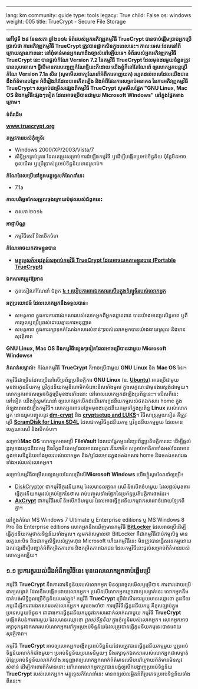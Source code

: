 

---

lang: km
community: guide
type: tools
legacy: True
child: False
os: windows
weight: 005
title: TrueCrypt - Secure File Storage

---

**នៅថ្ងៃទី ២៨ ខែឧសភា ឆ្នាំ២០១៤  ទំព័ររបស់អ្នកអភិវឌ្ឍកម្មវិធី TrueCrypt  បានចាប់ផ្តើមប្រាប់អ្នកប្រើប្រាស់ថា ការអភិវឌ្ឍកម្មវិធី TrueCrypt ត្រូវបានផ្អាកសិនក្នុងពេលនេះ។ កាលៈទេសៈដែលនៅពីក្រោយស្ថានភាពនេះ នៅពុំទាន់មានអ្នកណាដឹងច្បាស់នៅឡើយទេ។ ទំព័ររបស់អ្នកអភិវឌ្ឍកម្មវិធី TrueCrypt នេះ បានផ្ដល់កំណែ Version 7.2 នៃកម្មវិធី TrueCrypt ដែលមុខងារមួយចំនួនត្រូវបានលុបចោល។ ថ្វីបើមានការបញ្ចេញកំណែថ្មីនេះក៏ដោយ យើងខ្ញុំក៏នៅតែណែនាំ ឲ្យលោកអ្នកបន្តប្រើកំណែ Version 7.1a សិន (សូមមើលពាក្យណែនាំអំពីការទាញយក) រហូតដល់ពេលដែលយើងបានដឹងព័ត៌មានបន្ថែម អំពីរឿងរ៉ាវដែលបានកើតឡើង និងអំពីផែនការសម្រាប់អនាគត នៃការអភិវឌ្ឍកម្មវិធី TrueCrypt។ សម្រាប់ជម្រើសផ្សេងពីកម្មវិធី TrueCrypt សូមមើលផ្នែក "GNU Linux, Mac OS និងកម្មវិធីផ្សេងៗទៀត ដែលអាចប្រើបានជាមួយ Microsoft Windows" នៅក្នុងផ្នែកខាងក្រោម។**

**ទំព័រដើម**

**www.truecrypt.org**

**តម្រូវការរបស់កុំព្យូទ័រ**

- Windows 2000/XP/2003/Vista/7
- សិទ្ធិអ្នកគ្រប់គ្រង ដែលតម្រូវសម្រាប់ការដំឡើងកម្មវិធី ឬដើម្បីបង្កើតប្រអប់ទិន្នន័យ ប៉ុន្តែមិនអាចចូលមើល ឬប្រើប្រាស់ប្រអប់ទិន្នន័យមានស្រាប់។

**កំណែដែលប្រើនៅក្នុងមគ្គុទ្ទេសក៍ណែនាំនេះ**

- 7.1a

**កាលបរិច្ឆេទកែសម្រួលចុងក្រោយបំផុតរបស់ជំពូកនេះ**

- ឧសភា ២០១៤

**អាជ្ញាប័ណ្ណ**

- កម្មវិធីសេរី និងបើកចំហ 

**កំណែអាចយកតាមខ្លួនបាន**

- [**មគ្គុទ្ទេសក៍អនុវត្តន៍សម្រាប់កម្មវិធី TrueCrypt ដែលអាចយកតាមខ្លួនបាន (Portable TrueCrypt)**](https://securityinabox.org/en/truecrypt_portable)

**ឯកសារតម្រូវឱ្យអាន**

- កូនសៀវភៅណែនាំ ជំពូក [**៤ ៖ របៀបការពារឯកសាររសើបក្នុងកុំព្យូទ័ររបស់លោកអ្នក**](/chapter-4)

**អត្ថប្រយោជន៍ ដែលលោកអ្នកនឹងទទួលបាន**៖ 

- សមត្ថភាព ក្នុងការការពារឯកសាររបស់លោកអ្នកពីអ្នកឈ្លានពាន បានយ៉ាងមានប្រសិទ្ធភាព ឬពីការចូលឬប្រើប្រាស់ដោយគ្មានការអនុញ្ញាត
- សមត្ថភាព ក្នុងការរក្សាទុកកំណែឯកសារសំខាន់ៗរបស់លោកអ្នកបានយ៉ាងងាយស្រួល និងមានសុវត្ថិភាព 


**GNU Linux, Mac OS និងកម្មវិធីផ្សេងៗទៀតដែលអាចប្រើបានជាមួយ Microsoft Windows៖**

**កំណត់សម្គាល់**៖ កំណែកម្មវិធី **TrueCrypt**  ក៏អាចប្រើជាមួយ **GNU Linux** និង **Mac OS** ដែរ។

កម្មវិធីជាច្រើនដែលប្រើនៅលើប្រព័ន្ធប្រតិបត្តិការ **GNU Linux** (ឧ. [**Ubuntu**](http://www.ubuntu.com/)) អាចប្រើជាមួយមុខងារកូដនីយកម្ម ឬវិកូដនីយកម្មឌីណាមិកចំពោះឌីសទាំងមូល ក្នុងលក្ខណៈជាមុខងារស្តង់ដារមួយ។ លោកអ្នកអាចសម្រេចចិត្តប្រើមុខងារទាំងនោះ នៅពេលលោកអ្នកដំឡើងប្រព័ន្ធនេះ។ លើសពីនេះទៅទៀត យើងខ្ញុំសូមណែនាំ ឲ្យលោកអ្នកបើកដំណើរការកូដនីយកម្មរបស់ថតឯកសារ home ក្នុងអំឡុងពេលដំឡើងកម្មវិធី។ លោកអ្នកអាចបន្ថែមមុខងារកូដនីយកម្មទៅក្នុងប្រព័ន្ធ **Linux** របស់លោកអ្នក ដោយរួមបញ្ចូលនូវ [**dm-crypt**](http://www.saout.de/misc/dm-crypt/) និង [**cryptsetup and LUKS**](http://code.google.com/p/cryptsetup/)។ វិធីសាស្ត្រមួយទៀត គឺត្រូវប្រើ [**ScramDisk for Linux SD4L**](http://sd4l.sourceforge.net/) ដែលជាកម្មវិធីកូដនីយកម្ម ឬវិកូដនីយកម្មមួយ ដែលមានលក្ខណៈសេរី និងបើកចំហ។

សម្រាប់**Mac OS** លោកអ្នកអាចប្រើ **FileVault** ដែលជាផ្នែកមួយនៃប្រព័ន្ធប្រតិបត្តិការនេះ ដើម្បីផ្តល់នូវមុខងារកូដនីយកម្ម និងវិកូដនីយកម្មដែលមានលក្ខណៈ*ឌីណាមិក* សម្រាប់មាតិកាទាំងអស់ដែលមានក្នុងថាសទិន្នន័យទាំងមូលរបស់លោកអ្នក និង/ឬដែលមានក្នុងថតឯកសារ home  និងថតឯកសាររងទាំងអស់របស់លោកអ្នក។

សម្រាប់កម្មវិធីជម្រើសផ្សេងមួយដែលប្រើលើ**Microsoft Windows** យើងខ្ញុំសូមណែនាំឲ្យប្រើ៖ 

* [DiskCryptor](https://diskcryptor.net/wiki/Main_Page) ជាកម្មវិធីកូដនីយកម្ម ដែលមានលក្ខណៈសេរី និងបើកចំហមួយ ដែលផ្តល់មុខងារធ្វើកូដនីយកម្មដល់គ្រប់ផ្នែកនៃថាស រាប់បញ្ចូលទាំងផ្នែកនៃប្រព័ន្ធប្រតិបត្តិការផងដែរ។
* [**AxCrypt**](http://www.axantum.com/AxCrypt/) ជាកម្មវិធីសេរី និងបើកចំហមួយ ដែលអាចធ្វើកូដនីយកម្មឯកសារដាច់ដោយឡែកពីគ្នា។

នៅក្នុងកំណែ MS Windows 7 Ultimate ឬ Enterprise editions ឬ MS Windows 8 Pro និង Enterprise editions លោកអ្នកនឹងឃើញមានកម្មវិធី [**BitLocker**](http://windows.microsoft.com/en-us/windows7/products/features/bitlocker) ដែលអាចប្រើដើម្បីធ្វើកូដនីយកម្មថាសទិន្នន័យទាំងមូល។ សូមកត់សម្គាល់ថា BitLocker គឺជាកម្មវិធីជាប់កម្មសិទ្ធ មានលក្ខណៈបិទ និងជាកម្មសិទ្ធិរបស់ក្រុមហ៊ុន Microsoft ហើយកម្មវិធីនេះ មិនត្រូវបានធ្វើសវនកម្មដោយឯករាជ្យដើម្បីបញ្ជាក់អំពីកម្រិតការពារ និងកម្រិតភាពឯកជន ដែលកម្មវិធីនេះផ្តល់សម្រាប់ព័ត៌មានរបស់លោកអ្នកឡើយ។

### ១.១ ប្រការគួរយល់ដឹងអំពីកម្មវិធីនេះ មុនពេលលោកអ្នកចាប់ផ្តើមប្រើ ###

កម្មវិធី **TrueCrypt** នឹងការពារទិន្នន័យរបស់លោកអ្នក មិនឲ្យគេចូលមើលឬប្រើបាន ការពារដោយប្រើពាក្យសម្ងាត់ ដែលនឹងបង្កើតដោយលោកអ្នក។ ប្រសិនបើលោកអ្នកភ្លេចពាក្យសម្ងាត់នេះ លោកអ្នកនឹងបាត់បង់សិទ្ធិចូលប្រើទិន្នន័យរបស់ខ្លួន! កម្មវិធី **TrueCrypt** ប្រើដំណើរការមួយមានឈ្មោះថា កូដនីយកម្មដើម្បីការពារឯកសាររបស់លោកអ្នក។ សូមចងចាំថា ការប្រើវិធីធ្វើកូដនីយកម្ម គឺខុសច្បាប់ក្នុងប្រទេសមួយចំនួន។ ជាជាងការធ្វើកូដនីយកម្មនូវឯកសារជាក់លាក់ណាមួយ កម្មវិធី **TrueCrypt** បង្កើតតំបន់ការពារមួយ ដែលមានឈ្មោះថា *ប្រអប់ទិន្នន័យ* ក្នុងកុំព្យូទ័ររបស់លោកអ្នក។ លោកអ្នកអាចរក្សាទុកនូវឯកសាររបស់លោកអ្នកនៅក្នុងប្រអប់ទិន្នន័យដែលត្រូវបានធ្វើកូដនីយកម្មនេះបានដោយសុវត្ថិភាព។

កម្មវិធី **TrueCrypt** អាចឲ្យលោកអ្នកបង្កើតប្រអប់ទិន្នន័យដែលត្រូវបានធ្វើកូដនីយកម្មមួយ ឬប្រអប់ទិន្នន័យលាក់កំបាំងមួយ។ ប្រអប់ទិន្នន័យប្រភេទនីមួយៗ នឹងរក្សាទុកឯកសាររបស់លោកអ្នកជាសម្ងាត់ ប៉ុន្តែប្រអប់ទិន្នន័យលាក់កំបាំង អនុញ្ញាតឲ្យលោកអ្នកលាក់ព័ត៌មានរសើបនៅក្រោយព័ត៌មានមិនសូវសំខាន់ ដើម្បីការពារព័ត៌មាននោះ នៅពេលលោកអ្នកត្រូវបានបង្ខំឲ្យបើកបង្ហាញប្រអប់ទិន្នន័យ **TrueCrypt** របស់លោកអ្នក។ មគ្គុទ្ទេសក៍ណែនាំនេះ មានពន្យល់លម្អិតអំពីប្រភេទប្រអប់ទិន្នន័យទាំងពីរនេះ។


